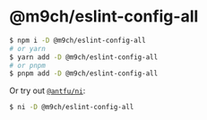 # @m9ch/eslint-config-all

```bash
$ npm i -D @m9ch/eslint-config-all
# or yarn
$ yarn add -D @m9ch/eslint-config-all
# or pnpm
$ pnpm add -D @m9ch/eslint-config-all
```

Or try out [`@antfu/ni`](https://github.com/antfu/ni):

```bash
$ ni -D @m9ch/eslint-config-all
```
